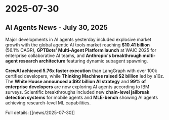 # 2025-07-30

## AI Agents News - July 30, 2025

Major developments in AI agents yesterday included explosive market growth with the global agentic AI tools market reaching **$10.41 billion** (56.1% CAGR), **GPTBots' Multi-Agent Platform launch** at WAIC 2025 for enterprise collaborative AI teams, and **Anthropic's breakthrough multi-agent research architecture** featuring dynamic subagent spawning. 

**CrewAI achieved 5.76x faster execution** than LangGraph with over 100k certified developers, while **Thinking Machines raised $2 billion** led by a16z. The **White House announced a $92 billion AI strategy** and **99% of enterprise developers** are now exploring AI agents according to IBM surveys. Scientific breakthroughs included new **chain-level jailbreak detection systems** for mobile agents and **MLE-bench** showing AI agents achieving research-level ML capabilities.

Full details: [[news/2025-07-30]]